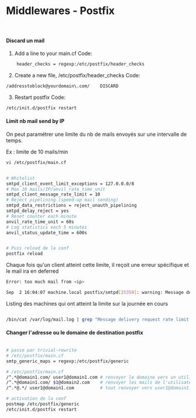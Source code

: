 Middlewares - Postfix
==
<br/>

#### Discard un mail

  1) Add a line to your main.cf
  Code:

```bash
    header_checks = regexp:/etc/postfix/header_checks
```

  2) Create a new file, /etc/postfix/header_checks
  Code:

```bash
/addresstoblock@yourdomain\.com/    DISCARD
```

  3) Restart postfix
  Code:

```bash
/etc/init.d/postfix restart
```

#### Limit nb mail send by IP

On peut paramétrer une limite du nb de mails envoyés sur une intervalle de temps. </br>

Ex : limite de 10 mails/min

```bash
vi /etc/postfix/main.cf


# Whitelist
smtpd_client_event_limit_exceptions = 127.0.0.0/8
# Max 10 mails/IP/anvil_rate_time_unit
smtpd_client_message_rate_limit = 10
# Reject pipelining (speed-up mail sending)
smtpd_data_restrictions = reject_unauth_pipelining
smtpd_delay_reject = yes
# Reset counter each minute
anvil_rate_time_unit = 60s
# Log statistics each 5 minutes
anvil_status_update_time = 600s


# Puis reload de la conf
postfix reload

```

Chaque fois qu'un client atteint cette limite, il reçoit une erreur spécifique et le mail ira en deferred </br>

```bash
Error: too much mail from <ip>

Sep  2 16:04:07 machine.local postfix/smtpd[25359]: warning: Message delivery request rate limit exceeded: 55 from domain1.com[<ip>] for service smtp
```

Listing des machines qui ont atteint la limite sur la journée en cours </br>

```bash

/bin/cat /var/log/mail.log | grep "Message delivery request rate limit exceeded" |  grep "`date +%b' '%e`" | while read ligne ; do echo $ligne | awk '{print $(NF-5),"\t",$(NF-3)}' ; done | sort -k1 -g | uniq > /tmp/liste_rate_limit && for i in `/bin/cat /tmp/liste_rate_limit | cut -d'[' -f2 | cut -d ']' -f1 | sort | uniq`; do /bin/cat /tmp/liste_rate_limit | grep "$i" | sort -k1 -g | tail -1 ; done | sort -k1 -gr

```

#### Changer l'adresse ou le domaine de destination postfix

```bash

# passe par trivial-rewrite
# /etc/postfix/main.cf
smtp_generic_maps = regexp:/etc/postfix/generic

# /etc/postfix/main.cf
/^.*@domain1.com/ user1@domain1.com # renvoyer le domaine vers un utilisateur spécifique
/^.*@domain1.com/ $1@domain2.com    # renvoyer les mails de l'utilisateur de domain1.com vers domain2.com
/^.*@.*/ user1@domain1.com          # tout renvoyer vers user1@domain1.com

# activation de la conf
postmap /etc/postfix/generic
/etc/init.d/postfix restart

```
